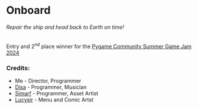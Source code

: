 <h1>Onboard</h1>
<h6>Repair the ship and head back to Earth on time!</h4>

<p>
 Entry and 2<sup>nd</sup> place winner for the <a href="https://itch.io/jam/pygame-community-summer-jam-2024">Pygame Community Summer Game Jam 2024</a>
</p>

<h3>Credits:</h4>
<ul>
 <li>
  Me - Director, Programmer
 </li>
 <li>
  <a href="https://github.com/pycoinfu">Disa</a> - Programmer, Musician
 </li>
 <li>
  <a href="https://github.com/Sjmarf">Sjmarf</a> - Programmer, Asset Artist
 </li>
 <li>
  <a href="https://github.com/kadir014">Lucysir</a> - Menu and Comic Artst
 </li>
</ul>
